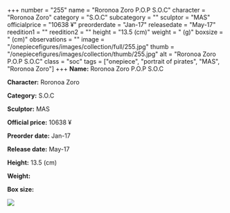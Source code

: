 +++
number = "255"
name = "Roronoa Zoro P.O.P S.O.C"
character = "Roronoa Zoro"
category = "S.O.C"
subcategory = ""
sculptor = "MAS"
officialprice = "10638 ¥"
preorderdate = "Jan-17"
releasedate = "May-17"
reedition1 = ""
reedition2 = ""
height = "13.5 (cm)"
weight = " (g)"
boxsize = " (cm)"
observations = ""
image = "/onepiecefigures/images/collection/full/255.jpg"
thumb = "/onepiecefigures/images/collection/thumb/255.jpg"
alt = "Roronoa Zoro P.O.P S.O.C"
class = "soc"
tags = ["onepiece", "portrait of pirates", "MAS", "Roronoa Zoro"]
+++
**Name:** Roronoa Zoro P.O.P S.O.C

**Character:** Roronoa Zoro

**Category:** S.O.C 

**Sculptor:** MAS

**Official price:** 10638 ¥

**Preorder date:** Jan-17

**Release date:** May-17

**Height:** 13.5 (cm)

**Weight:** 

**Box size:** 

<img src="/onepiecefigures/images/collection/thumb/255.jpg">